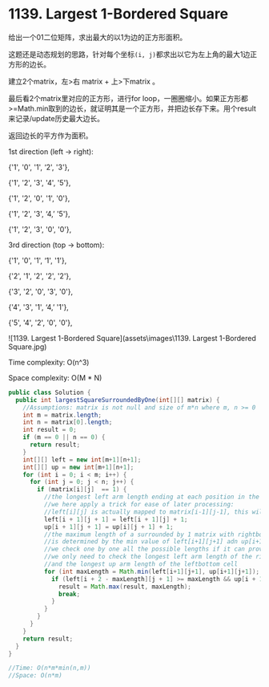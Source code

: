# 1139. Largest 1-Bordered Square

给出一个01二位矩阵，求出最大的以1为边的正方形面积。

这题还是动态规划的思路，针对每个坐标`(i, j)`都求出以它为左上角的最大1边正方形的边长。

建立2个matrix，左>右 matrix   + 上>下matrix 。  

最后看2个matrix里对应的正方形，进行for loop，一圈圈缩小。如果正方形都>=Math.min取到的边长，就证明其是一个正方形，并把边长存下来。用个result来记录/update历史最大边长。

返回边长的平方作为面积。

1st direction (left → right):     	 

{'1', '0', '1', ‘2', '3'},         

 {'1', '2', '3', '4', '5'},                 

 {'1', '2', '0', '1', '0'},         

 {'1', '2', '3', ‘4,’ '5'},         

 {'1', '2', '3', '0', '0'},          

3rd direction (top → bottom): 

 {'1', '0', '1', ‘1', '1'},          

{'2', '1', '2', '2', '2'},                  

{'3', '2', '0', '3', '0'},         

{'4', '3', '1', ‘4,’ '1'},        

 {'5', '4', '2', '0', '0'},  

![1139. Largest 1-Bordered Square](assets\images\1139. Largest 1-Bordered Square.jpg)

Time complexity: O(n^3)

Space complexity: O(M * N)


```java
public class Solution {
  public int largestSquareSurroundedByOne(int[][] matrix) {
    //Assumptions: matrix is not null and size of m*n where m, n >= 0
    int m = matrix.length;
    int n = matrix[0].length;
    int result = 0;
    if (m == 0 || n == 0) {
      return result;
    }
    int[][] left = new int[m+1][n+1];
    int[][] up = new int[m+1][n+1];
    for (int i = 0; i < m; i++) {
      for (int j = 0; j < n; j++) {
        if (matrix[i][j]  == 1) {
          //the longest left arm length ending at each position in the matrix
          //we here apply a trick for ease of later processing:
          //left[i][j] is actually mapped to matrix[i-1][j-1], this will reduce the corner cases
          left[i + 1][j + 1] = left[i + 1][j] + 1;
          up[i + 1][j + 1] = up[i][j + 1] + 1;
          //the maximum length of a surrounded by 1 matrix with rightbottom position at matrix[i][j]
          //is determined by the min value of left[i+1][j+1] adn up[i+1][j+1]
          //we check one by one all the possible lengths if it can provide the actual matrix
          //we only need to check the longest left arm length of the righttop cell 
          //and the longest up arm length of the leftbottom cell
          for (int maxLength = Math.min(left[i+1][j+1], up[i+1][j+1]); maxLength >= 1; maxLength--) {
            if (left[i + 2 - maxLength][j + 1] >= maxLength && up[i + 1][j + 2 - maxLength] >= maxLength) {
              result = Math.max(result, maxLength);
              break;
            }
          }
        }
      }
    }
    return result;
  }
}

//Time: O(n*m*min(n,m))
//Space: O(n*m)

```